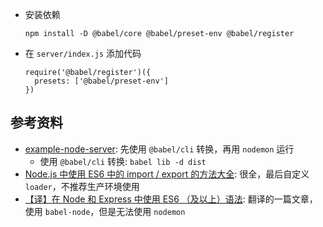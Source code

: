 - 安装依赖
  ```
  npm install -D @babel/core @babel/preset-env @babel/register
  ```
- 在 `server/index.js` 添加代码
  ```
  require('@babel/register')({
    presets: ['@babel/preset-env']
  })
  ```

## 参考资料
- [example-node-server](https://github.com/babel/example-node-server/blob/master/package.json): 先使用 `@babel/cli` 转换，再用 `nodemon` 运行
  - 使用 `@babel/cli` 转换: `babel lib -d dist`
- [Node.js 中使用 ES6 中的 import / export 的方法大全](https://cloud.tencent.com/developer/article/1368979): 很全，最后自定义 `loader`，不推荐生产环境使用
- [【译】在 Node 和 Express 中使用 ES6 （及以上）语法](https://juejin.im/post/5d282e6cf265da1bb9700a27): 翻译的一篇文章，使用 `babel-node`，但是无法使用 `nodemon`

